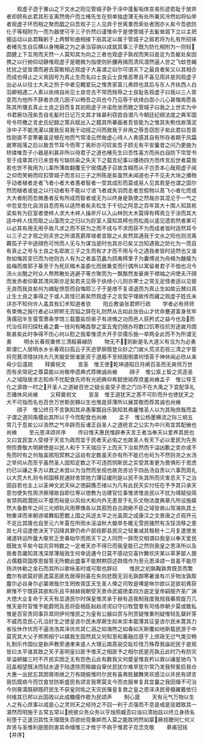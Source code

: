 <!-- { "loadSidebar": true } -->
　　观虚子逰于黉山之下文水之阳见管城子卧于涂中蓬髪垢体变易形迹若耻于放弃者却顾有此君其形支离然倚户而立楮先生在侧单独虚薄无有处所乗风泠然如将仙举者观虚子环而相之聚而戯之曰吾观子三人见弃于世离羣而索处者困亦乆矣今吾欲防化子等相附为一而为器使可乎三子忻然曰谨惟命于是使管城子去髪耸肩下立以主把握运动以此君鞠躬于上两臂轮曲相接下丽其足以属于管城子之肩若将为礼有所招徕者楮先生自后横以身掩蔽之为之承当容纳以成就其事三子既为防化相附为一则轻圆健上下互用而天然一人莫知其为向之三者也观虚子孰视而笑曰是足为吾躯处矣因携之以行俯仰动静惟观虚子是聴微为指使则折腰再揖而清风凛然逼人世之飞蚊苍蝇扰扰之徒皆潜而避去莫敢相近观虚子大喜谓之曰尔可谓天下之最良者矣又以其相合而成也得止之义焉因号为真止生而名曰士良云士良惟恶寒且不喜见雨非是则观虚子出必从以往士大夫之热于中者见輙爱玩之惟贵家富儿弗顾也其后与东人齐纨西人白羽卿相遇二人素以纨绮自尚见士良竒古不常而贱辱之士良耻告观虚子曰我以三人胥变而为他所不辞者亦庶几因子以畅吾之风也今乃见辱于纨绮白靣小儿心甚悔焉愿各陈其所懐去真止士良之目而复其初观虚子许诺危坐而聴之管城子曰我之上世实为中书君厥功茂矣吾自毛髪时日记万文其才锋甚利窃尝自谓凡今朝廷纪纲法度之典军国号令符檄之言史氏纪録之策兵赋出入之籍其所摹画者吾皆能为之惟其失勲伐故落泥涂中子不能洗濯以援我反易我于动摇之问而致我于非用之辱吾窃怨子矣此君曰吾禀性刚直不变寒暑虽足根在地而气常凌云然毎虚心待人人弗感其自有所存者期于风霜嵗寒摇落之后以致吾节耳今而零丁离析亦可叹矣吾子顾无有平安曩昔之问乃更曲为矫揉唯吾子小器是利甚非所以待君子之道也楮先生曰吾性喜方而尚白自防下帘受书至于成章其行已未尝有亏缺防染之失天下之载言纪事以播扬四方而传言后世者莫我若也世不我用为儿辈所薄故翻覆无宁居偶遇子召故含糊而从子岂吾本心哉观虚子闻之仰而笑俯而叹扣管城子而言曰三子之所陈是矣虽然未闻道也子不见夫大块之播物乎动者植者走者飞者小者大者愚者智者一受其成形而莫或易人见其若是也谓之固尔然而植者或徙之以行动者有不能以寸进飞者或失羽而走者忽假物以髙飞小者化而或大大者削而忽微愚者反有所成而智者或无为以终身是孰使之然哉亦其混沦于一气之中忽变忽化自消自息而有以适然者矣夫松生于千仞之阿息之百年其大十围人知其栋梁矣有为巨室者使梓人求大木梓人操斧斤以入山林则大木莫得有樗焉立于涂而其大适中梓人伐而取之山藻而文之归以为巨室人莫知其樗也而松竟以逺见遗若然者果可以必其有用无用乎故凡求之而不获为之而不成与不求而获不为而成者皆时适然耳今以三子之才观之则夫世之所谓髙爵厚禄者宜取之乆矣然其遇我于文水之阳也则流离覉孤孑孑中途顔色可怜而人无与为谋当是时也其亦已矣又岂知遇我之防化为一而且有真止之号与士良之名耶故三子之生而有才才而不用与今之遇我者皆时适然也又谁咎如悔其变已而为他则古人有为之者盖范蠡为鸱夷樗里子为囊傅说为舟楫为麯蘖为盐梅而南郭子綦至于为死灰槁木盖委化而居乗变而行偶所以寓留者君子不恤也况今汤火炎酷之时众人熬熬散处逃避子等方聚而为一飘飘然发豪爽于襟袖之间使夫汗顔而发赤者仰慕其清风斯亦足矣若夫见辱于纨绮小儿则亦寒士之常无足怪者适以见彼无良而我良矣何为媿耻愤怨而自悔耶三子于是瘖不复语退而为真止生如故云賛曰真止生士良之事得之于或人其怪已甚矣然观虚子之言契乎理故传而藏之观虚子姓氏未详亦不知何许人盖其有幻术知道者欤
　　阳丘教谕张君赆行疏
　　学者必有师师有束脩之报行者必以赆赆无百镒之辞在礼则然从古如此张伯山才优命蹇道富身贫牢落儒冠半生萤雪萧条学馆三载虀盐但弟子有进脩之功而邑人获矜式之益今也及而代治任将归探杜甫之嚢一钱何有睠昌黎之室五鬼仍随办将数口饥寒往抗穷途嵗月困斯甚矣此时争得不伤心何以慰之我辈惟须大开手崇儒乐施一举两全此而不为所谓无勇
　　明水长春观重修三清殿募縁防
　　物无不则新是名大道义有当为为必勇斯谓仁人居明水乡长春观曰孤云子天逰寥廓既登众妙之门嵗乆荒凉忍视三清之宇誓将完葺须借扶持大凡羙服安居谁匪资于道廕不至倾囷倒廪何惜荅于神休闻必欣从来毋少后谨疏
　　释奠祝文
　　宣圣　惟王徳乾坤道昭日月阐百圣而无爽师万世而有余常祀之尊莫能以尚敬申遗典式荐微诚尚飨
　　顔子　惟公禀上智之资造圣人之域隐居求志知命不忧配食先师有光祀典仰希懿徳祗荐庶羞尚飨孟子　惟公导王化之源救一时之开圣人之道破百世之疑业虽受子思之门功不在大禹之下宜配享礼丕播休风尚飨
　　又释奠祝文
　　宣圣　惟王道犹天之髙不可阶而升也徳犹天之大不可指而名也百世万世斯民頼以生也惟是菲薄所以展其敬而荐其诚也尚飨
　　顔子　惟公终日不言孰知其非愚箪瓢自乐孰知其弗癯惟圣人以为其殆庶哉而孟子谓之道同禹稷此其所以于今而配食也尚飨
　　孟子　惟公杨墨横流之际三纲五常几于息矣公以浩然之气卒辟而反诸正自圣人之道统言之公实为中兴焉宜其配飨也尚飨
　　至元恩泽颂并序
　　传曰惟天惠民惟辟奉天言王者当奉天以爱养其民也又曰宜民宜人受禄于天言为政而宜于民者天必佑之也故圣人有天下必以爱民为先务恻怛畏敬大明厥徳是以民人和于下天瑞应于上而天下治矣然而干溢凶歉之变亦或不免而时有之何哉盖隂阳冥黙之运自有定数虽天亦有所不能已也茍为不然则尧之水汤之旱何从而至乎虽然圣人固知定数之不可违而悯斯民之实受其害更为畏惧形于思虑约已以禳之多方以救之未尝以为当然而坐视也故尧咨访于四岳汤自责以六事而周礼以大荒大札则令邦国移民通财舍禁弛力薄征缓刑是以民不失其所而灾害息天下之治固自若也主上以圣神文武天纵之徳嗣膺丕绪以为凡有此民天实付任在予予其只承天意勿使失性周济厥理故自即位専以徳教为治建官位事惟贤惟良民以不扰为靖赋役简省禁网疏濶民以不蹙而裕是以风俗大和内外无患至于礼乐文物法度典章凡所设施粲然大备数年之间三光顺轨风雨寒燠各以其叙而自古疏絶不臣之域皆凿山驾海执其土物重译而来朝咨嗟舞蹈愿覩上国之风迓太平之光盖周之成康汉之文景唐之贞观开元不足比其隆也自至元六年夏在所雨水滛溢秋大蝗旱冬暖无雪民骚然有冻馁流移之患其七月诏遣使决天下囚降其罪仍命户部视郡县民灾之轻重减其租税十二月复遣使发诸道转运所蓄大赈贫乏至春始毕而雨天下之人同然一辞而交相谓曰我皇以奉天爱民既致太平矣今兹灾异特数之一定者天亦不得已而我皇能已之然则我皇之恩泽所以及我者吾庸知其浅深厚薄哉我生何幸适遘今日莫不感动交喜抃舞欢庆某以草茅鄙人猥占儒籍荷国厚恩报答无所覩此盛事不能黙黙窃述舆情作为至元恩泽颂一首虽不能尽扬洪休勒之金石而其所以歌咏圣时或可取也辞曰
　　惟民之初孰鞠孰育既息而繁蠢尔有欲莫好匪逸莫恶匪危居得则喜在失则悲既无羽毛孰御寒暑谁有爪牙物汝孰取腹尔必谷身尔必裳艰哉尔生罔攸胥匡天生圣人俾之司牧是噢是咻尔欲以足欲初弗获厥惟不宁既获其欲和乐且平赫赫我朝受天景命武威徳柔四方底定皇帝嗣服齐圣广渊大徳大业复命于天天有显道民尔时保皇惟灵承于赫有造我制我度我规我摹周旋万几惟天是符官惟予能爵罔及恶将臣相臣赳赳谔谔曰守曰牧暨羣有司恪恭朝夕莫或敢私惟是百官责同事异其同伊何惟民之为皇有公器曰赏与刑赏疑惟重刑疑惟轻乱蘖奸芽不威而息民心孔洽好生之徳皇咨尔民未厚厥生抑末崇本载薄其征皇咨尔民未寛其力省役休作优而不逼浩浩其泽优优其仁涵之如海煦之如春如天斯覆如地斯载民游于中莫究其大父子熈熈相宁以嬉我生固然其又何知至和薰融应感于上庶政无愆气类交畅礼制乐作国仪是新声教旁通聿来逺人大理云南髙丽交趾珍怪万殊荐我庙祀民于是观皆曰太平谁其致之天子圣明皇曰匪予惟天之相匪予之相尔民是亮孰云此时乃有防灾旱溢螟蝗三时不开民实困乏无有怨色云此有数我又何蹙皇惟哀矜以救以禳星驰鸟飞冠盖相望既决而狱水退于陆逮除而租蝗自窜伏民犹尔难旱犹尔常乃发我帑爰启我仓大惠一出民忘其困膏雨继之万有随振惟时尔民有喜弗胜皷舞笑欢感泣以并民有颂言我饥既病今而饮食甘防斯盛民有颂言我寒莫支今而衣服单复具宜曩之我田燥不可治今则膏濡既耕既莳民生不获皇则佑之天灾民罹皇复救之皇之恩泽浃民骨髓翼戴依归何维其已邦以此固政以此成鲰儒作歌为民颂声
　　制心箴
　　天有元气万物以生人之有心庶事以成是心之灵则天之经持之不回一利于贞强而不息是戒是惩廼致其一湛然而明施于五常五常以统彼众务众务以亨烛照臧否曰浊曰清始兹以终立身扬名茍堕于正遂汨其性天理既失百欲纷竞乗衅而入莫之能胜罔然如蒙厥视聴何仁何义弃贤与圣惟利是图则害其命缅惟三才攸宁不病于惟君子克念克敬
　　章甫冠铭【并序】
